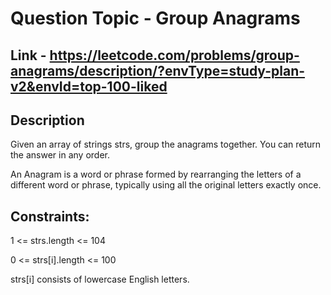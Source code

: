 # Question Topic - Group Anagrams


## Link - https://leetcode.com/problems/group-anagrams/description/?envType=study-plan-v2&envId=top-100-liked


## Description

Given an array of strings strs, group the anagrams together. You can return the answer in any order.

An Anagram is a word or phrase formed by rearranging the letters of a different word or phrase, typically using all the original letters exactly once.

## Constraints:

1 <= strs.length <= 104

0 <= strs[i].length <= 100

strs[i] consists of lowercase English letters.
